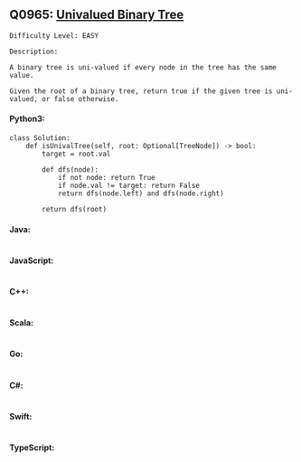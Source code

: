 ## Q0965: [Univalued Binary Tree](https://leetcode.com/problems/univalued-binary-tree/)

```
Difficulty Level: EASY
```

```
Description:

A binary tree is uni-valued if every node in the tree has the same value.

Given the root of a binary tree, return true if the given tree is uni-valued, or false otherwise.
```

#### Python3:

```
class Solution:
    def isUnivalTree(self, root: Optional[TreeNode]) -> bool:
        target = root.val

        def dfs(node):
            if not node: return True
            if node.val != target: return False
            return dfs(node.left) and dfs(node.right)

        return dfs(root)
```

#### Java:

```

```

#### JavaScript:

```

```

#### C++:

```

```

#### Scala:

```

```

#### Go:

```

```

#### C#:

```

```

#### Swift:

```

```

#### TypeScript:

```

```